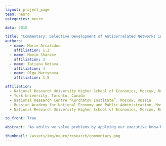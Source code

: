```yaml
---
layout: project_page
team: neuro
categories: neuro

data: 2018

title: "Commentary: Selective Development of Anticorrelated Networks in the Intrinsic Functional Organization of the Human Brain"
authors:
  - name: Marie Arsalidou
    affiliation: 1,2
  - name: Maxim Sharaev
    affiliation: 3
  - name: Tatiana Kotova
    affiliation: 4
  - name: Olga Martynova
    affiliation: 1,5

affiliation:
  - National Research University Higher School of Economics, Moscow, Russia
  - York University, Toronto, Canada
  - National Research Centre “Kurchatov Institute”, Moscow, Russia
  - Russian Academy for National Economy and Public Administration, Moscow, Russia
  - National Research University Higher School of Economics, Moscow, Russia

to_front: True

abstract: "As adults we solve problems by applying our executive know-how and directing our mental-attention to relevant information. When we are not problem solving, our mind is free to wonder to things like lunchtime; this is often referred to as the default-mode. It is established that for adults the relation among executive and default-mode brain areas is negative (Fox et al., 2005; Arsalidou et al., 2013). Parts of the prefrontal cortex are involved in both the executive and default-mode networks."

thumbnail: /assets/img/neuro/research/commentary.png
---
```

